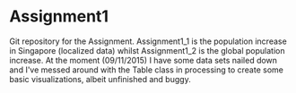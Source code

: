 # Assignment1
Git repository for the Assignment. Assignment1_1 is the population increase in Singapore (localized data) whilst Assignment1_2 is the global population increase. At the moment (09/11/2015) I have some data sets nailed down and I've messed around with the Table class in processing to create some basic visualizations, albeit unfinished and buggy.
